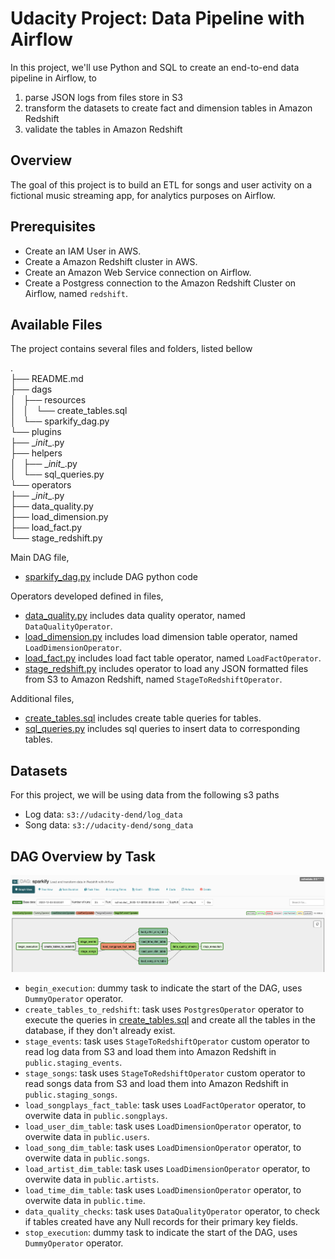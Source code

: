# Udacity Project: Data Pipeline with Airflow
In this project, we'll use Python and SQL to create an end-to-end data pipeline in Airflow, to

1. parse JSON logs from files store in S3
2. transform the datasets to create fact and dimension tables in Amazon Redshift
3. validate the tables in Amazon Redshift

## Overview
The goal of this project is to build an ETL for songs and user activity on a fictional music streaming app, for analytics purposes on Airflow.

## Prerequisites
* Create an IAM User in AWS.
* Create a Amazon Redshift cluster in AWS.
* Create an Amazon Web Service connection on Airflow.
* Create a Postgress connection to the Amazon Redshift Cluster on Airflow, named `redshift`.

## Available Files
The project contains several files and folders, listed bellow

.  
├── README.md  
├── dags  
│   ├── resources  
│   │   └── create_tables.sql  
│   └── sparkify_dag.py  
└── plugins  
    ├── \__init__.py  
    ├── helpers  
    │   ├── \__init__.py  
    │   └── sql_queries.py  
    └── operators  
        ├── \__init__.py  
        ├── data_quality.py  
        ├── load_dimension.py  
        ├── load_fact.py  
        └── stage_redshift.py  

Main DAG file, 
- [sparkify_dag.py](https://github.com/dsavg/udacity_data_pipelines_with_airflow/blob/main/dags/udac_example_dag.py) include DAG python code

Operators developed defined in files, 
- [data_quality.py](https://github.com/dsavg/udacity_data_pipelines_with_airflow/blob/main/plugins/operators/data_quality.py) includes data quality operator, named `DataQualityOperator`.
- [load_dimension.py](https://github.com/dsavg/udacity_data_pipelines_with_airflow/blob/main/plugins/operators/load_dimension.py) includes load dimension table operator, named `LoadDimensionOperator`.
- [load_fact.py](https://github.com/dsavg/udacity_data_pipelines_with_airflow/blob/main/plugins/operators/load_fact.py) includes load fact table operator, named `LoadFactOperator`.
- [stage_redshift.py](https://github.com/dsavg/udacity_data_pipelines_with_airflow/blob/main/plugins/operators/stage_redshift.py) includes operator to load any JSON formatted files from S3 to Amazon Redshift, named `StageToRedshiftOperator`.

Additional files, 
- [create_tables.sql](https://github.com/dsavg/udacity_data_pipelines_with_airflow/blob/main/dags/resources/create_tables.sql) includes create table queries for tables.
- [sql_queries.py](https://github.com/dsavg/udacity_data_pipelines_with_airflow/blob/main/plugins/helpers/sql_queries.py) includes sql queries to insert data to corresponding tables.

## Datasets
For this project, we will be using data from the following s3 paths
* Log data: `s3://udacity-dend/log_data`
* Song data: `s3://udacity-dend/song_data`

## DAG Overview by Task
![img0](images/dag_screenshot.png)

* `begin_execution`: dummy task to indicate the start of the DAG, uses `DummyOperator` operator.
* `create_tables_to_redshift`: task uses `PostgresOperator` operator to execute the queries in [create_tables.sql](https://github.com/dsavg/udacity_data_pipelines_with_airflow/blob/main/dags/resources/create_tables.sql) and create all the tables in the database, if they don't already exist.
* `stage_events`: task uses `StageToRedshiftOperator` custom operator to read log data from S3 and load them into Amazon Redshift in `public.staging_events`.  
* `stage_songs`: task uses `StageToRedshiftOperator` custom operator to read songs data from S3 and load them into Amazon Redshift in `public.staging_songs`.  
* `load_songplays_fact_table`:  task uses `LoadFactOperator` operator, to overwite data in `public.songplays`.
* `load_user_dim_table`:  task uses `LoadDimensionOperator` operator, to overwite data in `public.users`.
* `load_song_dim_table`:  task uses `LoadDimensionOperator` operator, to overwite data in `public.songs`.
* `load_artist_dim_table`: task uses `LoadDimensionOperator` operator, to overwite data in `public.artists`. 
* `load_time_dim_table`: task uses `LoadDimensionOperator` operator, to overwite data in `public.time`.
* `data_quality_checks`: task uses `DataQualityOperator` operator, to check if tables created have any Null records for their primary key fields.
* `stop_execution`: dummy task to indicate the start of the DAG, uses `DummyOperator` operator.
